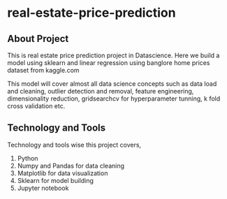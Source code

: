 # real-estate-price-prediction

## About Project
This is real estate price prediction project in Datascience.
Here we build a model using sklearn and linear regression using banglore home prices dataset from kaggle.com


This model will cover almost all data science concepts such as data load and cleaning, outlier detection and removal, feature engineering, dimensionality reduction, gridsearchcv for hyperparameter tunning, k fold cross validation etc.

## Technology and Tools

Technology and tools wise this project covers,
1) Python
2) Numpy and Pandas for data cleaning
3) Matplotlib for data visualization
4) Sklearn for model building
5) Jupyter notebook
